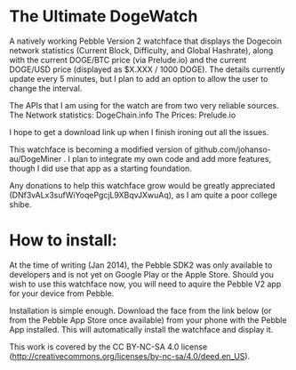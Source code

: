 The Ultimate DogeWatch
========

A natively working Pebble Version 2 watchface that displays the Dogecoin network statistics (Current Block, Difficulty, and Global Hashrate), along with the current DOGE/BTC price (via Prelude.io) and the current DOGE/USD price (displayed as $X.XXX / 1000 DOGE). The details currently update every 5 minutes, but I plan to add an option to allow the user to change the interval. 

The APIs that I am using for the watch are from two very reliable sources. 
The Network statistics: DogeChain.info
The Prices: Prelude.io


I hope to get a download link up when I finish ironing out all the issues. 


This watchface is becoming a modified version of github.com/johanso-au/DogeMiner . I plan to integrate my own code and add more features, though I did use that app as a starting foundation. 


Any donations to help this watchface grow would be greatly appreciated (DNf3vALx3sufWiYoqePgcjL9XBqvJXwuAq), as I am quite a poor college shibe. 



How to install:
=======

At the time of writing (Jan 2014), the Pebble SDK2 was only available to developers and is not yet on Google Play or the Apple Store. Should you wish to use this watchface now, you will need to aquire the Pebble V2 app for your device from Pebble.

Installation is simple enough. Download the face from the link below (or from the Pebble App Store once available) from your phone with the Pebble App installed. This will automatically install the watchface and display it.

This work is covered by the CC BY-NC-SA 4.0 license (http://creativecommons.org/licenses/by-nc-sa/4.0/deed.en_US).
